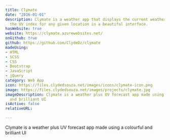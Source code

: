 ```yaml
---
title: Clymate
date: "2016-01-01"
description: Clymate is a weather app that displays the current weather as well as
  the UV index for any given location in a beautiful interface.
hasWebsite: true
website: https://clymate.azurewebsites.net/
onGithub: true
github: https://github.com/ClydeDz/clymate
madeUsing:
- HTML
- SCSS
- CSS
- Bootstrap
- JavaScript
- jQuery
category: Web App
icon: https://files.clydedsouza.net/images/icons/clymate-icon.png
image: https://files.clydedsouza.net/images/projects/clymate.jpg
imageDescription: Clymate is a weather plus UV forecast app made using a colourful
  and brilliant UI
isActive: false
relativeURL: 

---
```


Clymate is a weather plus UV forecast app made using a colourful and brilliant UI


